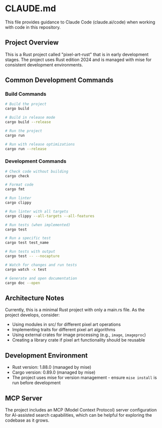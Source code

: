 # CLAUDE.md

This file provides guidance to Claude Code (claude.ai/code) when working with code in this repository.

## Project Overview
This is a Rust project called "pixel-art-rust" that is in early development stages. The project uses Rust edition 2024 and is managed with mise for consistent development environments.

## Common Development Commands

### Build Commands
```bash
# Build the project
cargo build

# Build in release mode
cargo build --release

# Run the project
cargo run

# Run with release optimizations
cargo run --release
```

### Development Commands
```bash
# Check code without building
cargo check

# Format code
cargo fmt

# Run linter
cargo clippy

# Run linter with all targets
cargo clippy --all-targets --all-features

# Run tests (when implemented)
cargo test

# Run a specific test
cargo test test_name

# Run tests with output
cargo test -- --nocapture

# Watch for changes and run tests
cargo watch -x test

# Generate and open documentation
cargo doc --open
```

## Architecture Notes
Currently, this is a minimal Rust project with only a main.rs file. As the project develops, consider:
- Using modules in src/ for different pixel art operations
- Implementing traits for different pixel art algorithms
- Using external crates for image processing (e.g., `image`, `imageproc`)
- Creating a library crate if pixel art functionality should be reusable

## Development Environment
- Rust version: 1.88.0 (managed by mise)
- Cargo version: 0.89.0 (managed by mise)
- The project uses mise for version management - ensure `mise install` is run before development

## MCP Server
The project includes an MCP (Model Context Protocol) server configuration for AI-assisted search capabilities, which can be helpful for exploring the codebase as it grows.